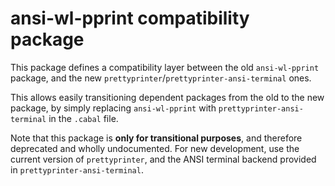 ansi-wl-pprint compatibility package
====================================

This package defines a compatibility layer between the old `ansi-wl-pprint`
package, and the new `prettyprinter`/`prettyprinter-ansi-terminal` ones.

This allows easily transitioning dependent packages from the old to the new
package, by simply replacing `ansi-wl-pprint` with `prettyprinter-ansi-terminal`
in the `.cabal` file.

Note that this package is **only for transitional purposes**, and therefore
deprecated and wholly undocumented. For new development, use the current version
of `prettyprinter`, and the ANSI terminal backend provided in
`prettyprinter-ansi-terminal`.
